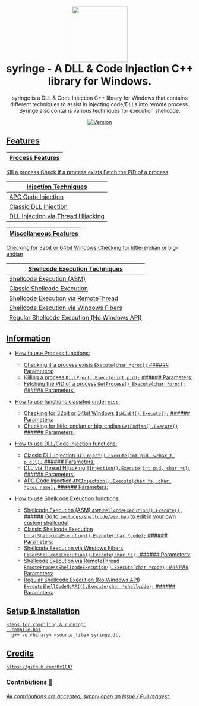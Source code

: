 <h1 align="center">
	<img src="https://www.pngrepo.com/png/270132/512/health-clinic-syringe.png" width="150px"><br>
    syringe - A DLL & Code Injection C++ library for Windows.
</h1>
<p align="center">
    syringe is a DLL & Code Injection C++ library for Windows that contains
    different techniques to assist in injecting code/DLLs into remote process. Syringe
    also contains various techniques for execution shellcode.
</p>

<p align="center">
	<a href="https://deno.land" target="_blank">
    	<img src="https://img.shields.io/badge/Version-1.0.0-7DCDE3?style=for-the-badge" alt="Version">
</p>

## Features
Process Features |
---------------- |
Kill a process
Check if a process exists
Fetch the PID of a process

Injection Techniques |
------------------------ |
APC Code Injection |
Classic DLL Injection |
DLL Injection via Thread Hijacking |

Miscellaneous Features |
---------------------- |
Checking for 32bit or 64bit Windows
Checking for little-endian or big-endian

Shellcode Execution Techniques |
------------------------------ |
Shellcode Execution (ASM) |
Classic Shellcode Execution |
Shellcode Execution via RemoteThread |
Shellcode Execution via Windows Fibers |
Regular Shellcode Execution (No Windows API) |

## Information
- How to use Process functions:
  * Checking if a process exists ```Execute(char *proc);``` ###### Parameters: <process name>
  * Killing a process ```KillProc().Execute(int pid);``` ###### Parameters: <process ID>
  * Fetching the PID of a process ```GetProcess().Execute(char *proc);``` ###### Parameters: <process name>

- How to use functions classifed under `misc`:
  * Checking for 32bit or 64bit Windows ```IsWin64().Execute();``` ###### Parameters: <none>
  * Checking for little-endian or big-endian ```GetEndian().Execute()``` ###### Parameters: <none>

- How to use DLL/Code Injection functions:
  * Classic DLL Injection ```DllInject().Execute(int pid, wchar_t p_dll);``` ###### Parameters: <process ID> <DLL>
  * DLL via Thread Hijacking ```TInjection().Execute(int pid, char *s);``` ###### Parameters: <process ID> <shellcode>
  * APC Code Injection ```APCInjection().Execute(char *s, char *proc_name);``` ###### Parameters: <shellcode> <process name>
	
- How to use Shellcode Exeuction functions:
  * Shellcode Execution (ASM) ```ASMShellcodeExecution().Execute();``` ###### Go to `includes/shellcode/asm.hpp` to edit in your own custom shellcode!
  * Classic Shellcode Execution ```LocalShellcodeExecution().Execute(char *code);``` ###### Parameters: <shellcode>
  * Shellcode Execution via Windows Fibers ```FiberShellcodeExecution().Execute(char *s);``` ###### Parameters: <shellcode>
  * Shellcode Execution via RemoteThread ```RemoteProcessShellcodeExecution().Execute(char *code);``` ###### Parameters: <shellcode>
  * Regular Shellcode Execution (No Windows API) ```ExecuteShellCodeNoAPI().Execute(char *shellcode);``` ###### Parameters: <shellcode>

## Setup & Installation
```
Steps for compiling & running:
  compile.bat
  g++ -o <binary> <source_file> syringe.dll
```

## Credits
```
https://github.com/0x1CA3
```
### Contributions 🎉
###### All contributions are accepted, simply open an Issue / Pull request.

